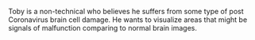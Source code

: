Toby is a non-technical who believes he suffers from some type of post Coronavirus brain cell damage. He wants to visualize areas that might be signals of malfunction comparing to normal brain images.